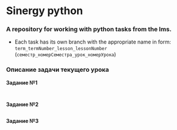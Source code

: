 # Sinergy python
### A repository for working with python tasks from the lms.
- Each task has its own branch with the appropriate name in form:
   `term_termNumber_lesson_lessonNumber` (`семестр_номерСеместра_урок_номерУрока`)

### Описание задачи текущего урока
**Задание №1**

```


```

**Задание №2**

```

```

**Задание №3**

```

```